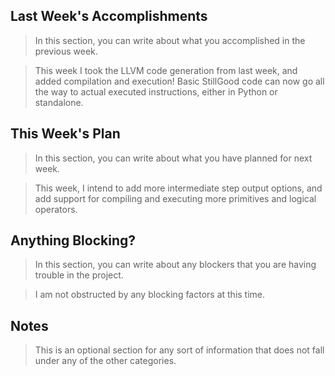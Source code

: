 ## Last Week's Accomplishments

> In this section, you can write about what you accomplished in the previous week.

> This week I took the LLVM code generation from last week, and added compilation and execution!
> Basic StillGood code can now go all the way to actual executed instructions, either in Python or standalone.

## This Week's Plan

> In this section, you can write about what you have planned for next week.

> This week, I intend to add more intermediate step output options, and add support for 
> compiling and executing more primitives and logical operators.

## Anything Blocking?

> In this section, you can write about any blockers that you are having trouble in the project.

> I am not obstructed by any blocking factors at this time.

## Notes

> This is an optional section for any sort of information that does not fall under any of the other categories.
